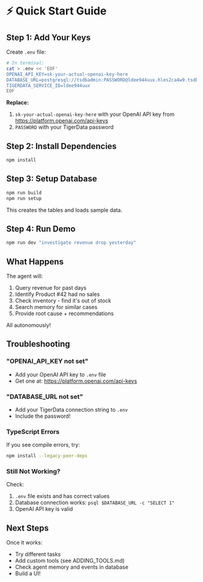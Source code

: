 # ⚡ Quick Start Guide

## Step 1: Add Your Keys

Create `.env` file:

```bash
# In terminal:
cat > .env << 'EOF'
OPENAI_API_KEY=sk-your-actual-openai-key-here
DATABASE_URL=postgresql://tsdbadmin:PASSWORD@ldee944uux.hles2ca4w9.tsdb.cloud.timescale.com:31691/tsdb?sslmode=require
TIGERDATA_SERVICE_ID=ldee944uux
EOF
```

**Replace:**
1. `sk-your-actual-openai-key-here` with your OpenAI API key from https://platform.openai.com/api-keys
2. `PASSWORD` with your TigerData password

## Step 2: Install Dependencies

```bash
npm install
```

## Step 3: Setup Database

```bash
npm run build
npm run setup
```

This creates the tables and loads sample data.

## Step 4: Run Demo

```bash
npm run dev "investigate revenue drop yesterday"
```

## What Happens

The agent will:
1. Query revenue for past days
2. Identify Product #42 had no sales
3. Check inventory - find it's out of stock
4. Search memory for similar cases
5. Provide root cause + recommendations

All autonomously!

##  Troubleshooting

### "OPENAI_API_KEY not set"
- Add your OpenAI API key to `.env` file
- Get one at: https://platform.openai.com/api-keys

### "DATABASE_URL not set"
- Add your TigerData connection string to `.env`
- Include the password!

### TypeScript Errors
If you see compile errors, try:
```bash
npm install --legacy-peer-deps
```

### Still Not Working?

Check:
1. `.env` file exists and has correct values
2. Database connection works: `psql $DATABASE_URL -c "SELECT 1"`
3. OpenAI API key is valid

##  Next Steps

Once it works:
- Try different tasks
- Add custom tools (see ADDING_TOOLS.md)
- Check agent memory and events in database
- Build a UI!

